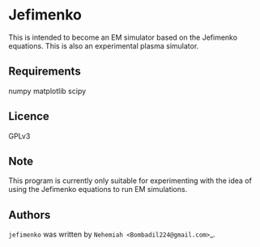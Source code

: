Jefimenko
=========

This is intended to become an EM simulator based on the Jefimenko equations.
This is also an experimental plasma simulator.

Requirements
-------
numpy
matplotlib
scipy

Licence
-------
GPLv3

Note
-------
This program is currently only suitable for experimenting with the idea of using the Jefimenko equations to run EM simulations.

Authors
-------

`jefimenko` was written by `Nehemiah <Bombadil224@gmail.com>`_.
